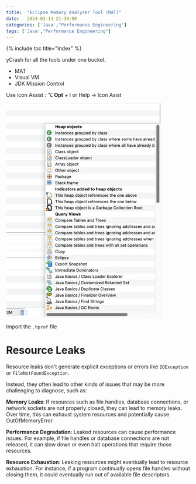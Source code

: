 ```yaml
---
title:  "Eclipse Memory Analyzer Tool (MAT)"
date:   2024-03-14 21:30:00
categories: ['Java',"Performance Engineering"]
tags: ['Java',"Performance Engineering"]
---
```


{% include toc title="Index" %}

yCrash for all the tools under one bucket.

- MAT
- Visual VM
- JDK Mission Control

Use icon Assist : **⌥ Opt** + I or Help -> Icon Asist

![eclipse_mat.png](../../../assets/images/eclipse_mat.png)

Import the `.hprof` file

# Resource Leaks

Resource leaks don't generate explicit exceptions or errors like `IOException`
or `FileNotFoundException`.

Instead, they often lead to other kinds of issues that may be more challenging
to diagnose, such as:

**Memory Leaks**: If resources such as file handles, database connections, or
network sockets are not properly closed,
they can lead to memory leaks. Over time, this can exhaust system resources and
potentially cause OutOfMemoryError.

**Performance Degradation**: Leaked resources can cause performance issues.
For example, if file handles or database connections are not released,
it can slow down or even halt operations that require those resources.

**Resource Exhaustion**: Leaking resources might eventually lead to resource
exhaustion.
For instance, if a program continually opens file handles without closing them,
it could eventually run out of available file descriptors.
